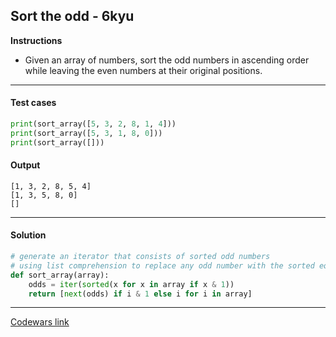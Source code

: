 ## Sort the odd - 6kyu

**Instructions**

- Given an array of numbers, sort the odd numbers in ascending order while leaving the even numbers at their original positions.

---

#### Test cases

```python
print(sort_array([5, 3, 2, 8, 1, 4]))
print(sort_array([5, 3, 1, 8, 0]))
print(sort_array([]))
```

#### Output

```
[1, 3, 2, 8, 5, 4]
[1, 3, 5, 8, 0]
[]
```

---

#### Solution

```python
# generate an iterator that consists of sorted odd numbers
# using list comprehension to replace any odd number with the sorted equivalent
def sort_array(array):
    odds = iter(sorted(x for x in array if x & 1))
    return [next(odds) if i & 1 else i for i in array]
```

---

[Codewars link](https://www.codewars.com/kata/578aa45ee9fd15ff4600090d)
